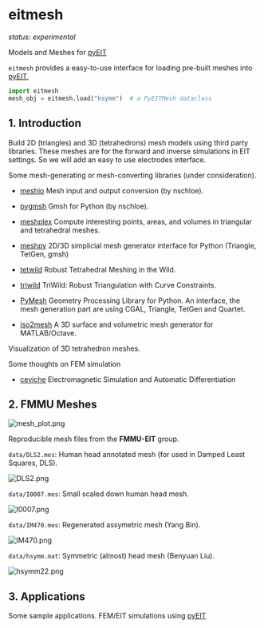 # eitmesh

*status: experimental*

Models and Meshes for [pyEIT](https://github.com/liubenyuan/pyEIT)

`eitmesh` provides a easy-to-use interface for loading pre-built meshes into [pyEIT](https://github.com/liubenyuan/pyEIT),
```python
import eitmesh
mesh_obj = eitmesh.load("hsymm")  # a PyEITMesh dataclass
```

## 1. Introduction

Build 2D (triangles) and 3D (tetrahedrons) mesh models using third party libraries.
These meshes are for the forward and inverse simulations in EIT settings.
So we will add an easy to use electrodes interface.

Some mesh-generating or mesh-converting libraries (under consideration).
  
  - [meshio](https://github.com/nschloe/meshio) Mesh input and output conversion (by nschloe).
  - [pygmsh](https://github.com/nschloe/pygmsh) Gmsh for Python (by nschloe).
  - [meshplex](https://github.com/nschloe/meshplex) Compute interesting points, areas, and volumes in triangular and tetrahedral meshes.

  - [meshpy](https://github.com/inducer/meshpy) 2D/3D simplicial mesh generator interface for Python (Triangle, TetGen, gmsh)
  - [tetwild](https://github.com/Yixin-Hu/TetWild) Robust Tetrahedral Meshing in the Wild.
  - [triwild](https://github.com/wildmeshing/TriWild) TriWild: Robust Triangulation with Curve Constraints.
  - [PyMesh](https://github.com/PyMesh/PyMesh) Geometry Processing Library for Python. An interface, the mesh generation part are using CGAL, Triangle, TetGen and Quartet.

  - [iso2mesh](https://github.com/fangq/iso2mesh) A 3D surface and volumetric mesh generator for MATLAB/Octave.

Visualization of 3D tetrahedron meshes.

Some thoughts on FEM simulation
  
  - [ceviche](https://github.com/fancompute/ceviche) Electromagnetic Simulation and Automatic Differentiation

## 2. FMMU Meshes

![mesh_plot.png](https://raw.githubusercontent.com/liubenyuan/eitmesh/master/doc/images/mesh_plot.png)

Reproducible mesh files from the **FMMU-EIT** group.

`data/DLS2.mes`: Human head annotated mesh (for used in Damped Least Squares, DLS).

![DLS2.png](https://raw.githubusercontent.com/liubenyuan/eitmesh/master/doc/images/DLS2.png)

`data/I0007.mes`: Small scaled down human head mesh.

![I0007.png](https://raw.githubusercontent.com/liubenyuan/eitmesh/master/doc/images/I0007.png)

`data/IM470.mes`: Regenerated assymetric mesh (Yang Bin).

![IM470.png](https://raw.githubusercontent.com/liubenyuan/eitmesh/master/doc/images/IM470.png)

`data/hsymm.mat`: Symmetric (almost) head mesh (Benyuan Liu).

![hsymm22.png](https://raw.githubusercontent.com/liubenyuan/eitmesh/master/doc/images/hsymm22.png)


## 3. Applications

Some sample applications. FEM/EIT simulations using [pyEIT](https://github.com/liubenyuan/pyEIT)

